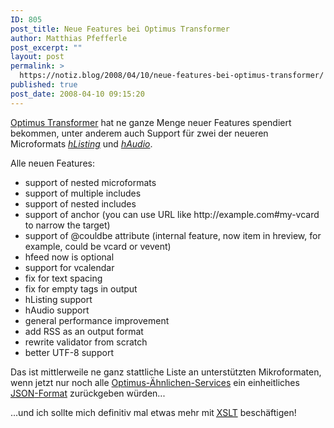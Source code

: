 ```yaml
---
ID: 805
post_title: Neue Features bei Optimus Transformer
author: Matthias Pfefferle
post_excerpt: ""
layout: post
permalink: >
  https://notiz.blog/2008/04/10/neue-features-bei-optimus-transformer/
published: true
post_date: 2008-04-10 09:15:20
---
```

<!-- wp:paragraph -->
<p><a href="http://www.microformatique.com/optimus/">Optimus Transformer</a> hat ne ganze Menge neuer Features spendiert bekommen, unter anderem auch Support für zwei der neueren Microformats <em><a href="http://microformats.org/wiki/hListing">hListing</a></em> und <em><a href="http://microformats.org/wiki/hAudio">hAudio</a></em>.</p>
<!-- /wp:paragraph -->

<!-- wp:paragraph -->
<p>Alle neuen Features:</p>
<!-- /wp:paragraph -->

<!-- wp:list -->
<ul>
	<li>support of nested microformats</li>
	<li>support of multiple includes</li>
	<li>support of nested includes</li>
	<li>support of anchor (you can use URL like http://example.com#my-vcard to narrow the target)</li>
	<li>support of @couldbe attribute (internal feature, now item in hreview, for example, could be vcard or vevent)</li>
	<li>hfeed now is optional</li>
	<li>support for vcalendar</li>
	<li>fix for text spacing</li>
	<li>fix for empty tags in output</li>
	<li>hListing support</li>
	<li>hAudio support</li>
	<li>general performance improvement</li>
	<li>add RSS as an output format</li>
	<li>rewrite validator from scratch</li>
	<li>better UTF-8 support</li>
</ul>
<!-- /wp:list -->

<!-- wp:paragraph -->
<p>Das ist mittlerweile ne ganz stattliche Liste an unterstützten Mikroformaten, wenn jetzt nur noch alle <a href="https://notiz.blog/2007/05/24/microformats-parser/">Optimus-Ähnlichen-Services</a> ein einheitliches <a href="https://notiz.blog/2007/12/30/microformats-und-json/"><abbr title="JavaScript Object Notation">JSON</abbr>-Format</a> zurückgeben würden...</p>
<!-- /wp:paragraph -->

<!-- wp:paragraph -->
<p>...und ich sollte mich definitiv mal etwas mehr mit <a href="http://www.w3.org/TR/xslt"><abbr title="XSL Transformation">XSLT</abbr></a> beschäftigen!</p>
<!-- /wp:paragraph -->